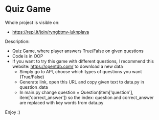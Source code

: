 # Quiz Game

Whole project is visible on:
- https://repl.it/join/ryngbtmv-luknplava

Description:
- Quiz Game, where player answers True/False on given questions
- Code is in OOP
- If you want to try this game with different questions, I recommend this website: https://opentdb.com/ to download a new data
  - Simply go to API, choose which types of questions you want (True/False) 
  - Generate link, open this URL and copy given text to data.py in question_data
  - In main.py change 
        question = Question(item['question'], item['correct_answer']) 
      so the index: question and correct_answer are replaced with key words from data.py

Enjoy :)


